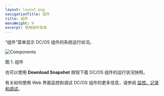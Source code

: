 ```yaml
---
layout: layout.pug
navigationTitle: 组件
title: 组件
menuWeight: 9
excerpt: 使用组件菜单
---
```


“组件”菜单显示 DC/OS 组件的系统运行状况。

![Components](/cn/1.11/img/components-ee.png)

图 1. 组件

也可以使用 **Download Snapshot** 按钮下载 DC/OS 组件的运行状况快照。

有关如何使用 Web 界面监控和调试 DC/OS 组件的更多信息，请参阅 [监控、记录和调试](/cn/1.11/monitoring/)。
